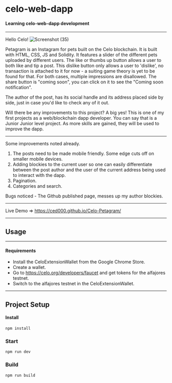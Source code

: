 # celo-web-dapp
#### Learning celo-web-dapp development
***
Hello Celo!
![Screenshot (35)](https://user-images.githubusercontent.com/48166371/128304777-4651f689-22bd-4a3b-85bd-d22e383fbb30.png)


Petagram is an Instagram for pets built on the Celo blockchain. It is built with HTML, CSS, JS and Solidity. It features a slider of the different pets uploaded by different users. The like or thumbs up button allows a user to both like and tip a post. This dislike button only allows a user to 'dislike', no transaction is attached to it for now - a suiting game theory is yet to be found for that. For both cases, multiple impressions are disallowed. The share button is "coming soon", you can click on it to see the "Coming soon notification".

The author of the post, has its social handle and its address placed side by side, just in case you'd like to check any of it out. 

Will there be any improvements to this project? 
A big yes! This is one of my first projects as a web/blockchain dapp developer. You can say that is a Junior Junior level project. As more skills are gained, they will be used to improve the dapp. 

***
Some improvements noted already. 
1. The posts need to be made mobile friendly. Some edge cuts off on smaller mobile devices.
2. Adding blockies to the current user so one can easily differentiate between the post author and the user of the current address being used to interact with the dapp.
3. Pagination. 
4. Categories and search. 

Bugs noticed - The Github published page, messes up my author blockies. 
***
Live Demo => https://ced000.github.io/Celo-Petagram/
***

## Usage
***

#### Requirements
* Install the CeloExtensionWallet from the Google Chrome Store.
* Create a wallet.
* Go to https://celo.org/developers/faucet and get tokens for the alfajores testnet.
* Switch to the alfajores testnet in the CeloExtensionWallet.

***
## Project Setup
#### Install
`npm install`
### Start
`npm run dev`
### Build
`npm run build`
